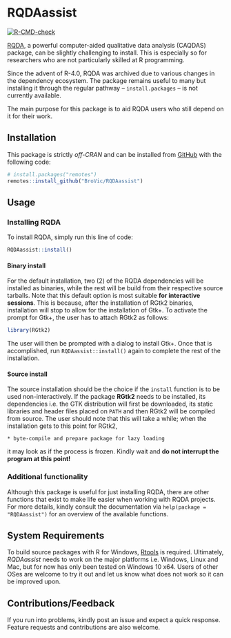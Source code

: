 
<!-- README.md is generated from README.Rmd. Please edit that file -->

# RQDAassist

<!-- badges: start -->

[![R-CMD-check](https://github.com/BroVic/RQDAassist/workflows/R-CMD-check/badge.svg)](https://github.com/BroVic/RQDAassist/actions)

<!-- badges: end -->

[RQDA](http://rqda.r-forge.r-project.org/), a powerful computer-aided
qualitative data analysis (CAQDAS) package, can be slightly challenging
to install. This is especially so for researchers who are not particularly
skilled at R programming.

Since the advent of R-4.0, RQDA was archived due to various changes in
the dependency ecosystem. The package remains useful to many but
installing it through the regular pathway – `install.packages` – is not
currently available.

The main purpose for this package is to aid RQDA users who still depend
on it for their work.

## Installation

This package is strictly *off-CRAN* and can be installed from
[GitHub](https://github.com/BroVic/RQDAassist) with the following code:

``` r
# install.packages("remotes")
remotes::install_github("BroVic/RQDAassist")
```

## Usage

### Installing RQDA

To install RQDA, simply run this line of code:

``` r
RQDAassist::install()
```

#### Binary install

For the default installation, two (2) of the RQDA dependencies will be
installed as binaries, while the rest will be build from their
respective source tarballs. Note that this default option is most
suitable **for interactive sessions**. This is because, after the
installation of RGtk2 binaries, installation will stop to allow for the
installation of Gtk+. To activate the prompt for Gtk+, the user has to
attach RGtk2 as follows:

``` r
library(RGtk2)
```

The user will then be prompted with a dialog to install Gtk+. Once that
is accomplished, run `RQDAassist::install()` again to complete the rest
of the installation.

#### Source install

The source installation should be the choice if the `install` function
is to be used non-interactively. If the package **RGtk2** needs to be
installed, its dependencies i.e. the GTK distribution will first be
downloaded, its static libraries and header files placed on `PATH` and
then RGtk2 will be compiled from source. The user should note that this
will take a while; when the installation gets to this point for RGtk2,

    * byte-compile and prepare package for lazy loading

it may look as if the process is frozen. Kindly wait and **do not
interrupt the program at this point!**

### Additional functionality

Although this package is useful for just installing RQDA, there are
other functions that exist to make life easier when working with RQDA
projects. For more details, kindly consult the documentation via
`help(package = "RQDAassist")` for an overview of the available
functions.

## System Requirements

To build source packages with R for Windows,
[Rtools](https://cran.r-project.org/bin/windows/Rtools/) is required.
Ultimately, *RQDAassist* needs to work on the major platforms
i.e. Windows, Linux and Mac, but for now has only been tested on Windows
10 x64. Users of other OSes are welcome to try it out and let us know
what does not work so it can be improved upon.

## Contributions/Feedback

If you run into problems, kindly post an issue and expect a quick
response. Feature requests and contributions are also welcome.
